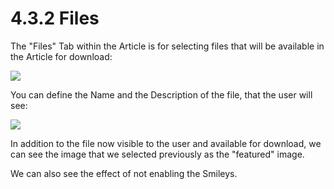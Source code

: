 # 4.3.2 Files

The "Files" Tab within the Article is for selecting files that will be available in the Article for download:

![](../assets/files1.jpg)

You can define the Name and the Description of the file, that the user will see: 

![](../assets/files2.jpg)

In addition to the file now visible to the user and available for download, we can see the image that we selected previously as the "featured" image. 

We can also see the effect of not enabling the Smileys.
